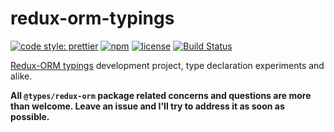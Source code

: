 # redux-orm-typings

[![code style: prettier](https://img.shields.io/badge/code_style-prettier-ff69b4.svg?style=flat-square)](https://github.com/prettier/prettier)
[![npm](https://img.shields.io/npm/v/@types/redux-orm.svg?color=green&style=popout-square)](https://www.npmjs.com/package/redux-orm-typesafe-schema)
[![license](https://img.shields.io/npm/l/redux-orm-typesafe-schema.svg?color=darkorange&style=flat-square)](https://github.com/tomasz-zablocki/redux-orm-typesafe-schema/blob/develop/LICENSE)
[![Build Status](https://travis-ci.org/tomasz-zablocki/redux-orm-typings.svg?branch=master)](https://travis-ci.org/tomasz-zablocki/redux-orm-typings)

[Redux-ORM typings](https://www.npmjs.com/package/@types/redux-orm) development project, type declaration experiments and alike.

**All `@types/redux-orm` package related concerns and questions are more than welcome.
Leave an issue and I'll try to address it as soon as possible.**
